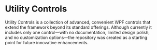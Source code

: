 # Utility Controls

Utility Controls is a collection of advanced, convenient WPF controls that extend the framework beyond its standard offerings. Although currently it includes only one control—with no documentation, limited design polish, and no customization options—the repository was created as a starting point for future innovative enhancements.
